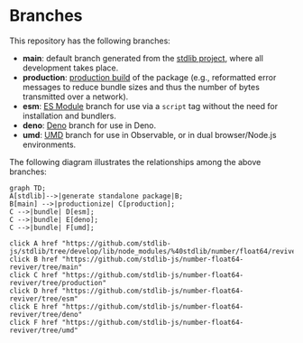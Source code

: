 <!--

@license Apache-2.0

Copyright (c) 2022 The Stdlib Authors.

Licensed under the Apache License, Version 2.0 (the "License");
you may not use this file except in compliance with the License.
You may obtain a copy of the License at

    http://www.apache.org/licenses/LICENSE-2.0

Unless required by applicable law or agreed to in writing, software
distributed under the License is distributed on an "AS IS" BASIS,
WITHOUT WARRANTIES OR CONDITIONS OF ANY KIND, either express or implied.
See the License for the specific language governing permissions and
limitations under the License.

-->

# Branches

This repository has the following branches:

-   **main**: default branch generated from the [stdlib project][stdlib-url], where all development takes place.
-   **production**: [production build][production-url] of the package (e.g., reformatted error messages to reduce bundle sizes and thus the number of bytes transmitted over a network).
-   **esm**: [ES Module][esm-url] branch for use via a `script` tag without the need for installation and bundlers.
-   **deno**: [Deno][deno-url] branch for use in Deno.
-   **umd**: [UMD][umd-url] branch for use in Observable, or in dual browser/Node.js environments.

The following diagram illustrates the relationships among the above branches:

```mermaid
graph TD;
A[stdlib]-->|generate standalone package|B;
B[main] -->|productionize| C[production];
C -->|bundle| D[esm];
C -->|bundle| E[deno];
C -->|bundle| F[umd];

click A href "https://github.com/stdlib-js/stdlib/tree/develop/lib/node_modules/%40stdlib/number/float64/reviver"
click B href "https://github.com/stdlib-js/number-float64-reviver/tree/main"
click C href "https://github.com/stdlib-js/number-float64-reviver/tree/production"
click D href "https://github.com/stdlib-js/number-float64-reviver/tree/esm"
click E href "https://github.com/stdlib-js/number-float64-reviver/tree/deno"
click F href "https://github.com/stdlib-js/number-float64-reviver/tree/umd"
```

[stdlib-url]: https://github.com/stdlib-js/stdlib/tree/develop/lib/node_modules/%40stdlib/number/float64/reviver
[production-url]: https://github.com/stdlib-js/number-float64-reviver/tree/production
[deno-url]: https://github.com/stdlib-js/number-float64-reviver/tree/deno
[umd-url]: https://github.com/stdlib-js/number-float64-reviver/tree/umd
[esm-url]: https://github.com/stdlib-js/number-float64-reviver/tree/esm